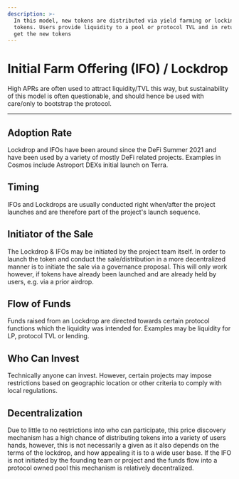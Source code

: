 ```yaml
---
description: >-
  In this model, new tokens are distributed via yield farming or locking up
  tokens. Users provide liquidity to a pool or protocol TVL and in return, they
  get the new tokens
---
```


# Initial Farm Offering (IFO) / Lockdrop

High APRs are often used to attract liquidity/TVL this way, but sustainability of this model is often questionable, and should hence be used with care/only to bootstrap the protocol.

***

## Adoption Rate

Lockdrop and IFOs have been around since the DeFi Summer 2021 and have been used by a variety of mostly DeFi related projects. Examples in Cosmos include Astroport DEXs initial launch on Terra.

## **Timing**

IFOs and Lockdrops are usually conducted right when/after the project launches and are therefore part of the project's launch sequence.

## **Initiator of the Sale**

The Lockdrop & IFOs may be initiated by the project team itself. In order to launch the token and conduct the sale/distribution in a more decentralized manner is to initiate the sale via a governance proposal. This will only work however, if tokens have already been launched and are already held by users, e.g. via a prior airdrop.

## **Flow of Funds**

Funds raised from an Lockdrop are directed towards certain protocol functions which the liquidity was intended for. Examples may be liquidity for LP, protocol TVL or lending.

## **Who Can Invest**

Technically anyone can invest. However, certain projects may impose restrictions based on geographic location or other criteria to comply with local regulations.

## **Decentralization**

Due to little to no restrictions into who can participate, this price discovery mechanism has a high chance of distributing tokens into a variety of users hands, however, this is not necessarily a given as it also depends on the terms of the lockdrop, and how appealing it is to a wide user base. If the IFO is not initiated by the founding team or project and the funds flow into a protocol owned pool this mechanism is relatively decentralized.
